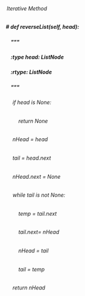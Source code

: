 ######     Iterative Method
#####     # def reverseList(self, head):
#####         """
#####         :type head: ListNode
#####         :rtype: ListNode
#####         """
######         if head is None:
######             return None
#####
######         nHead = head
######         tail = head.next
######         nHead.next = None
######         while tail is not None:
######             temp = tail.next
######             tail.next= nHead
######             nHead = tail
######             tail = temp
#####
######         return nHead
​
